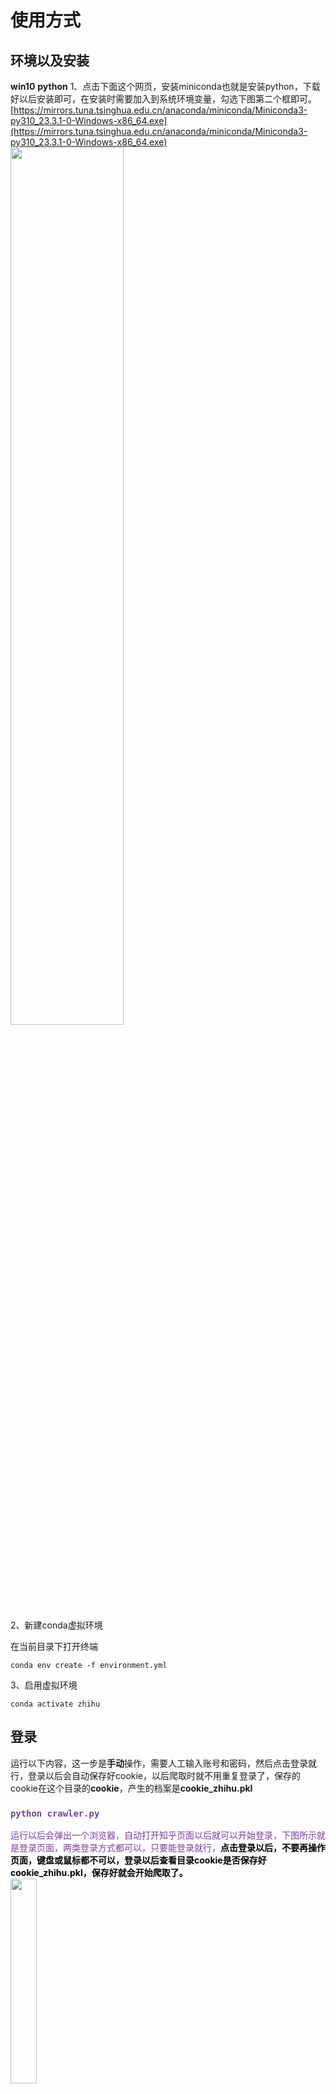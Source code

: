 # 使用方式



## 环境以及安装
**win10** **python** 
1、点击下面这个网页，安装miniconda也就是安装python，下载好以后安装即可，在安装时需要加入到系统环境变量，勾选下图第二个框即可。 <br>[https://mirrors.tuna.tsinghua.edu.cn/anaconda/miniconda/Miniconda3-py310_23.3.1-0-Windows-x86_64.exe](https://mirrors.tuna.tsinghua.edu.cn/anaconda/miniconda/Miniconda3-py310_23.3.1-0-Windows-x86_64.exe)<br>
 <img src="./showimg/miniconda.png" width="60%"/><br>



2、新建conda虚拟环境

在当前目录下打开终端

```
conda env create -f environment.yml
```



3、启用虚拟环境

```
conda activate zhihu
```



## 登录

运行以下内容，这一步是**手动**操作，需要人工输入账号和密码，然后点击登录就行，登录以后会自动保存好cookie，以后爬取时就不用重复登录了，保存的cookie在这个目录的**cookie**，产生的档案是**cookie_zhihu.pkl**<br>
 <h3><code><b style="color:#7a3e9d;">python crawler.py </b></code></h3>
<span style="color:#7a3e9d;">运行以后会弹出一个浏览器，自动打开知乎页面以后就可以开始登录，下图所示就是登录页面，两类登录方式都可以，只要能登录就行，<a style="color:black;"><b>点击登录以后，不要再操作页面，键盘或鼠标都不可以，登录以后查看目录cookie是否保存好cookie_zhihu.pkl，保存好就会开始爬取了。</b></a></span>
<br>
<img src="./showimg/login.png" width="29%"/>



## 爬取专栏文章列表

### 获取专栏HTML

随便使用一个浏览器，打开知乎网页**手动**搜索，关键词搜索专栏。

![image-20250402215325681](https://raw.githubusercontent.com/davidChouccccc/image/main/img/image-20250402215325681.png)

点击`F12`或者右键选择`检查`，打开开发者模式，选择选中元素模式：

![image-20250402215525851](https://raw.githubusercontent.com/davidChouccccc/image/main/img/image-20250402215525851.png)

点击这个按钮：

![image-20250402215542004](https://raw.githubusercontent.com/davidChouccccc/image/main/img/image-20250402215542004.png)

选择恰好能包含列表中所有搜索结果的部分：

![image-20250402215729006](https://raw.githubusercontent.com/davidChouccccc/image/main/img/image-20250402215729006.png)

会发现右侧自动跳转到该元素的代码部分：

![image-20250402215802077](https://raw.githubusercontent.com/davidChouccccc/image/main/img/image-20250402215802077.png)

右键，Copy，Copy outerHTML：

![image-20250402215914254](https://raw.githubusercontent.com/davidChouccccc/image/main/img/image-20250402215914254.png)



打开getColumnHref.py，将复制的文字粘贴在第29行，赋值给html_string变量：

![image-20250402220454301](https://raw.githubusercontent.com/davidChouccccc/image/main/img/image-20250402220454301.png)

打开命令行，执行该脚本：

```
python .\getTopicHref.py
```

![image-20250402220716299](https://raw.githubusercontent.com/davidChouccccc/image/main/img/image-20250402220716299.png)

可以发现zhuanlan_links.txt中更新了相应的专栏url

![image-20250402220822730](https://raw.githubusercontent.com/davidChouccccc/image/main/img/image-20250402220822730.png)



### 获取专栏中的文章和问题url

```
python .\crawler.py --column
```

![image-20250402221136113](https://raw.githubusercontent.com/davidChouccccc/image/main/img/image-20250402221136113.png)

等候浏览器自动爬取结束，可以看到zhuanlan_article_links.txt和zhuanlan_answer_links.txt已经更新了相应的url

![image-20250402221319157](https://raw.githubusercontent.com/davidChouccccc/image/main/img/image-20250402221319157.png)

![image-20250403181142758](https://raw.githubusercontent.com/davidChouccccc/image/main/img/image-20250403181142758.png)



## 爬取Topic文章列表

### 获取Topic的HTML

类似于专栏，复制元素的outerHTML

![image-20250403180522705](https://raw.githubusercontent.com/davidChouccccc/image/main/img/image-20250403180522705.png)

粘贴到getTopicHref.py的第29行：

![image-20250403180644974](https://raw.githubusercontent.com/davidChouccccc/image/main/img/image-20250403180644974.png)

执行命令：

```
python getTopicHref.py
```

![image-20250403180734494](https://raw.githubusercontent.com/davidChouccccc/image/main/img/image-20250403180734494.png)

点击回车，可以看到已经更新了链接：

![image-20250403180827754](https://raw.githubusercontent.com/davidChouccccc/image/main/img/image-20250403180827754.png)



### 获取Topic中的文章和问题url

执行命令：

```
python getUrlByTopic.py
```

![image-20250403181050619](https://raw.githubusercontent.com/davidChouccccc/image/main/img/image-20250403181050619.png)

等待执行完毕，可以看到已经更新到了topic_article_links.txt和topic_answer_links.txt中

![image-20250403181241424](https://raw.githubusercontent.com/davidChouccccc/image/main/img/image-20250403181241424.png)



## 获取文章内容

从以上部分获取的文章链接（不管是专栏文章链接还是topic文章链接都一样）全文复制到article文件夹下的article.txt文件中，之后执行以下代码：

```
python .\crawler.py --article
```

等待代码执行即可



## 获取问题内容

从以上部分获取的问题链接（不管是专栏问题链接还是topic问题链接都一样）全文复制到answer文件夹下的answer.txt文件中，之后执行以下代码：

```
python .\crawler.py --answer
```

等待代码执行即可



### 注意
1、需要较好的网速，本机网速测验是下载100Mbps，上传60Mbps，低点也可以的，不是太慢太卡就行[https://www.speedtest.cn/](https://www.speedtest.cn/)<br>
2、爬取时设置了睡眠时间, 避免给知乎服务器带来太大压力，可以日间调试好，然后深夜运行爬取人少, 给其他小伙伴更好的用户体验, 避免知乎顺着网线过来找人，默认**6**s<br>
3、若是一直停在登录页面，可能是之前保存的cookie失效了，需要再次登录保存cookie


